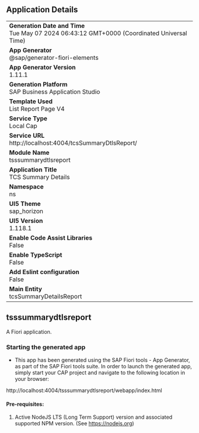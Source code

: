 ## Application Details
|               |
| ------------- |
|**Generation Date and Time**<br>Tue May 07 2024 06:43:12 GMT+0000 (Coordinated Universal Time)|
|**App Generator**<br>@sap/generator-fiori-elements|
|**App Generator Version**<br>1.11.1|
|**Generation Platform**<br>SAP Business Application Studio|
|**Template Used**<br>List Report Page V4|
|**Service Type**<br>Local Cap|
|**Service URL**<br>http://localhost:4004/tcsSummaryDtlsReport/
|**Module Name**<br>tsssummarydtlsreport|
|**Application Title**<br>TCS Summary Details|
|**Namespace**<br>ns|
|**UI5 Theme**<br>sap_horizon|
|**UI5 Version**<br>1.118.1|
|**Enable Code Assist Libraries**<br>False|
|**Enable TypeScript**<br>False|
|**Add Eslint configuration**<br>False|
|**Main Entity**<br>tcsSummaryDetailsReport|

## tsssummarydtlsreport

A Fiori application.

### Starting the generated app

-   This app has been generated using the SAP Fiori tools - App Generator, as part of the SAP Fiori tools suite.  In order to launch the generated app, simply start your CAP project and navigate to the following location in your browser:

http://localhost:4004/tsssummarydtlsreport/webapp/index.html

#### Pre-requisites:

1. Active NodeJS LTS (Long Term Support) version and associated supported NPM version.  (See https://nodejs.org)


